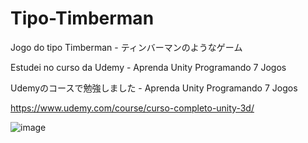 # Tipo-Timberman
Jogo do tipo Timberman - ティンバーマンのようなゲーム

Estudei no curso da Udemy - Aprenda Unity Programando 7 Jogos

Udemyのコースで勉強しました - Aprenda Unity Programando 7 Jogos

https://www.udemy.com/course/curso-completo-unity-3d/

![image](https://user-images.githubusercontent.com/47865897/119907058-de58f880-bf25-11eb-9cf4-bd178218a2bb.png)

